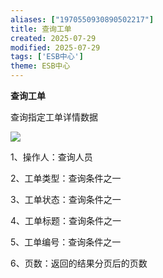 ```yaml
---
aliases: ["1970550930890502217"]
title: 查询工单
created: 2025-07-29
modified: 2025-07-29
tags: ['ESB中心']
theme: ESB中心
---
```


**查询工单**

查询指定工单详情数据

![](https://myhelpdoc.oss-cn-heyuan.aliyuncs.com/mdimages/8fe0c5f1e97b399669f798016f45efa6.jpg)

1、操作人：查询人员

2、工单类型：查询条件之一

3、工单状态：查询条件之一

4、工单标题：查询条件之一

5、工单编号：查询条件之一

6、页数：返回的结果分页后的页数

